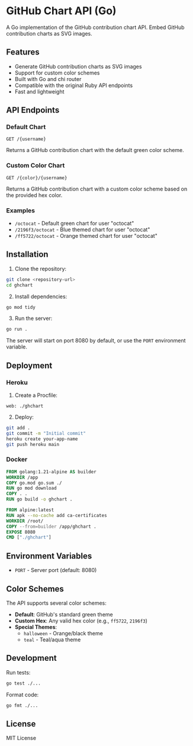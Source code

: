# GitHub Chart API (Go)

A Go implementation of the GitHub contribution chart API. Embed GitHub contribution charts as SVG images.

## Features

- Generate GitHub contribution charts as SVG images
- Support for custom color schemes
- Built with Go and chi router
- Compatible with the original Ruby API endpoints
- Fast and lightweight

## API Endpoints

### Default Chart
```
GET /{username}
```
Returns a GitHub contribution chart with the default green color scheme.

### Custom Color Chart
```
GET /{color}/{username}
```
Returns a GitHub contribution chart with a custom color scheme based on the provided hex color.

### Examples
- `/octocat` - Default green chart for user "octocat"
- `/2196f3/octocat` - Blue themed chart for user "octocat"
- `/ff5722/octocat` - Orange themed chart for user "octocat"

## Installation

1. Clone the repository:
```bash
git clone <repository-url>
cd ghchart
```

2. Install dependencies:
```bash
go mod tidy
```

3. Run the server:
```bash
go run .
```

The server will start on port 8080 by default, or use the `PORT` environment variable.

## Deployment

### Heroku
1. Create a Procfile:
```
web: ./ghchart
```

2. Deploy:
```bash
git add .
git commit -m "Initial commit"
heroku create your-app-name
git push heroku main
```

### Docker
```dockerfile
FROM golang:1.21-alpine AS builder
WORKDIR /app
COPY go.mod go.sum ./
RUN go mod download
COPY . .
RUN go build -o ghchart .

FROM alpine:latest
RUN apk --no-cache add ca-certificates
WORKDIR /root/
COPY --from=builder /app/ghchart .
EXPOSE 8080
CMD ["./ghchart"]
```

## Environment Variables

- `PORT` - Server port (default: 8080)

## Color Schemes

The API supports several color schemes:

- **Default**: GitHub's standard green theme
- **Custom Hex**: Any valid hex color (e.g., `ff5722`, `2196f3`)
- **Special Themes**:
  - `halloween` - Orange/black theme
  - `teal` - Teal/aqua theme

## Development

Run tests:
```bash
go test ./...
```

Format code:
```bash
go fmt ./...
```

## License

MIT License